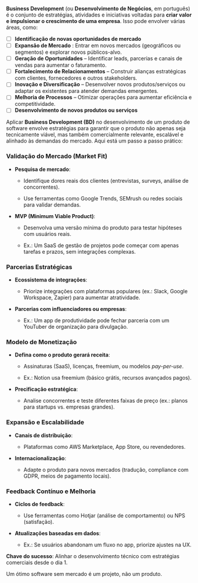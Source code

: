 **Business Development** (ou **Desenvolvimento de Negócios**, em português) é o conjunto de estratégias, atividades e iniciativas voltadas para **criar valor e impulsionar o crescimento de uma empresa**. Isso pode envolver várias áreas, como:

- [ ] **Identificação de novas oportunidades de mercado**
- [ ] **Expansão de Mercado** : Entrar em novos mercados (geográficos ou segmentos) e explorar novos públicos-alvo.
- [ ] **Geração de Oportunidades** – Identificar leads, parcerias e canais de vendas para aumentar o faturamento.
- [ ]  **Fortalecimento de Relacionamentos** – Construir alianças estratégicas com clientes, fornecedores e outros stakeholders.
- [ ] **Inovação e Diversificação** – Desenvolver novos produtos/serviços ou adaptar os existentes para atender demandas emergentes.
- [ ] **Melhoria de Processos** – Otimizar operações para aumentar eficiência e competitividade.
- [ ] **Desenvolvimento de novos produtos ou serviços**
    
Aplicar **Business Development (BD)** no desenvolvimento de um produto de software envolve estratégias para garantir que o produto não apenas seja tecnicamente viável, mas também comercialmente relevante, escalável e alinhado às demandas do mercado. Aqui está um passo a passo prático:

### **Validação do Mercado (Market Fit)**

- **Pesquisa de mercado**:
    
    - Identifique dores reais dos clientes (entrevistas, surveys, análise de concorrentes).
        
    - Use ferramentas como Google Trends, SEMrush ou redes sociais para validar demandas.
        
- **MVP (Minimum Viable Product)**:
    
    - Desenvolva uma versão mínima do produto para testar hipóteses com usuários reais.
        
    - Ex.: Um SaaS de gestão de projetos pode começar com apenas tarefas e prazos, sem integrações complexas.
        
### **Parcerias Estratégicas**

- **Ecossistema de integrações**:
    
    - Priorize integrações com plataformas populares (ex.: Slack, Google Workspace, Zapier) para aumentar atratividade.
        
- **Parcerias com influenciadores ou empresas**:
    
    - Ex.: Um app de produtividade pode fechar parceria com um YouTuber de organização para divulgação.
        
### **Modelo de Monetização**

- **Defina como o produto gerará receita**:
    
    - Assinaturas (SaaS), licenças, freemium, ou modelos _pay-per-use_.
        
    - Ex.: Notion usa freemium (básico grátis, recursos avançados pagos).
        
- **Precificação estratégica**:
    
    - Analise concorrentes e teste diferentes faixas de preço (ex.: planos para startups vs. empresas grandes).
        
### **Expansão e Escalabilidade**

- **Canais de distribuição**:
    
    - Plataformas como AWS Marketplace, App Store, ou revendedores.
        
- **Internacionalização**:
    
    - Adapte o produto para novos mercados (tradução, compliance com GDPR, meios de pagamento locais).
        
### **Feedback Contínuo e Melhoria**

- **Ciclos de feedback**:
    
    - Use ferramentas como Hotjar (análise de comportamento) ou NPS (satisfação).
        
- **Atualizações baseadas em dados**:
    
    - Ex.: Se usuários abandonam um fluxo no app, priorize ajustes na UX.
        
**Chave do sucesso**: Alinhar o desenvolvimento técnico com estratégias comerciais desde o dia 1. 

Um ótimo software sem mercado é um projeto, não um produto.
